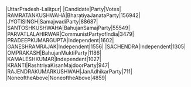  
|UttarPradesh-Lalitpur|
|Candidate|Party|Votes|
|RAMRATANKUSHWAHA|BharatiyaJanataParty|156942|
|JYOTISINGH|SamajwadiParty|88687|
|SANTOSHKUSHWAHA|BahujanSamajParty|55549|
|PARVATLALAHIRWAR|CommunistPartyofIndia|3479|
|PRADEEPKUMARGUPTA|Independent|1602|
|GANESHRAMRAJAK|Independent|1556|
|SACHENDRA|Independent|1305|
|OMPRAKASH|BahujanMuktiParty|1186|
|KAMALESHKUMAR|Independent|1027|
|KRANTI|RashtriyaKisanMajdoorParty|947|
|RAJENDRAKUMARKUSHWAH|JanAdhikarParty|711|
|NoneoftheAbove|NoneoftheAbove|4859|
